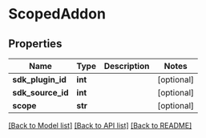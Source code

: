 # ScopedAddon

## Properties
Name | Type | Description | Notes
------------ | ------------- | ------------- | -------------
**sdk_plugin_id** | **int** |  | [optional] 
**sdk_source_id** | **int** |  | [optional] 
**scope** | **str** |  | [optional] 

[[Back to Model list]](../README.md#documentation-for-models) [[Back to API list]](../README.md#documentation-for-api-endpoints) [[Back to README]](../README.md)


